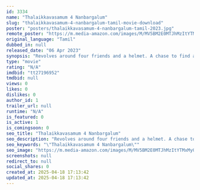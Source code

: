 ```yaml
---
id: 3334
name: "Thalaikkavasamum 4 Nanbargalum"
slug: "thalaikkavasamum-4-nanbargalum-tamil-movie-download"
poster: "posters/thalaikkavasamum-4-nanbargalum-tamil-2023.jpg"
remote_poster: "https://m.media-amazon.com/images/M/MV5BM2E0MTJhMzItYTMxMy00NmFjLWFiNzItMjhiZDExYTRhZDg0XkEyXkFqcGdeQXVyMTA4MzQ4NzMw._V1_SX300.jpg"
original_language: "Tamil"
dubbed_in: null
released_date: "06 Apr 2023"
synopsis: "Revolves around four friends and a helmet. A chase to find a particular helmet that is in popular demand."
type: "movie"
rating: "N/A"
imdbid: "tt27196952"
tmdbid: null
views: 0
likes: 0
dislikes: 0
author_id: 1
trailer_url: null
runtime: "N/A"
is_featured: 0
is_active: 1
is_comingsoon: 0
seo_title: "Thalaikkavasamum 4 Nanbargalum"
seo_description: "Revolves around four friends and a helmet. A chase to find a particular helmet that is in popular demand."
seo_keywords: "\"Thalaikkavasamum 4 Nanbargalum\""
seo_image: "https://m.media-amazon.com/images/M/MV5BM2E0MTJhMzItYTMxMy00NmFjLWFiNzItMjhiZDExYTRhZDg0XkEyXkFqcGdeQXVyMTA4MzQ4NzMw._V1_SX300.jpg"
screenshots: null
redirect_to: null
social_shares: 0
created_at: 2025-04-18 17:13:42
updated_at: 2025-04-18 17:13:42
---
```


